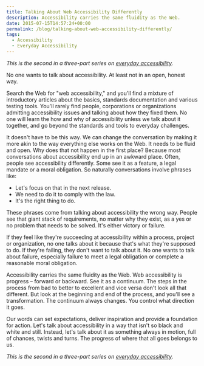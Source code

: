 ```yaml
---
title: Talking About Web Accessibility Differently
description: Accessibility carries the same fluidity as the Web.
date: 2015-07-15T14:57:24+00:00
permalink: /blog/talking-about-web-accessibility-differently/
tags:
  - Accessibility
  - Everyday Accessibility
---
```


_This is the second in a three-part series on [everyday accessibility](/tag/everyday-accessibility)._

No one wants to talk about accessibility. At least not in an open, honest way.

Search the Web for "web accessibility," and you'll find a mixture of introductory articles about the basics, standards documentation and various testing tools. You'll rarely find people, corporations or organizations admitting accessibility issues and talking about how they fixed them. No one will learn the how and why of accessibility unless we talk about it together, and go beyond the standards and tools to everyday challenges.

It doesn't have to be this way. We can change the conversation by making it more akin to the way everything else works on the Web. It needs to be fluid and open. Why does that not happen in the first place? Because most conversations about accessibility end up in an awkward place. Often, people see accessibility differently. Some see it as a feature, a legal mandate or a moral obligation. So naturally conversations involve phrases like:

  * Let's focus on that in the next release.
  * We need to do it to comply with the law.
  * It's the right thing to do.

These phrases come from talking about accessibility the wrong way. People see that giant stack of requirements, no matter why they exist, as a yes or no problem that needs to be solved. It's either victory or failure.

If they feel like they're succeeding at accessibility within a process, project or organization, no one talks about it because that's what they're supposed to do. If they're failing, they don't want to talk about it. No one wants to talk about failure, especially failure to meet a legal obligation or complete a reasonable moral obligation.

Accessibility carries the same fluidity as the Web. Web accessibility is progress – forward or backward. See it as a continuum. The steps in the process from bad to better to excellent and vice versa don't look all that different. But look at the beginning and end of the process, and you'll see a transformation. The continuum always changes. You control what direction it goes.

Our words can set expectations, deliver inspiration and provide a foundation for action. Let's talk about accessibility in a way that isn't so black and white and still. Instead, let's talk about it as something always in motion, full of chances, twists and turns. The progress of where that all goes belongs to us.

_This is the second in a three-part series on [everyday accessibility](/tag/everyday-accessibility)._
